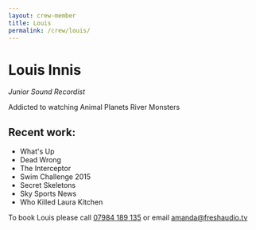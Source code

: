 ```yaml
---
layout: crew-member
title: Louis
permalink: /crew/louis/
---
```


# Louis Innis
_Junior Sound Recordist_

Addicted to watching Animal Planets River Monsters

## Recent work:
+ What's Up
+ Dead Wrong
+ The Interceptor
+ Swim Challenge 2015
+ Secret Skeletons 
+ Sky Sports News
+ Who Killed Laura Kitchen

To book Louis please call [07984 189 135](tel:+447984189135) or email [amanda@freshaudio.tv](mailto:amanda@freshaudio.tv)
